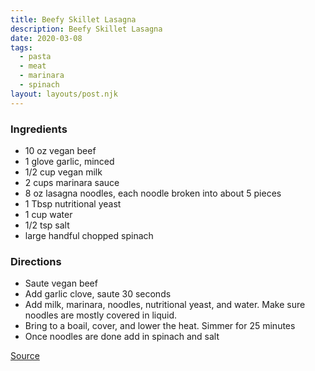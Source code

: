 ```yaml
---
title: Beefy Skillet Lasagna
description: Beefy Skillet Lasagna
date: 2020-03-08
tags:
  - pasta
  - meat
  - marinara
  - spinach
layout: layouts/post.njk
---
```


### Ingredients

- 10 oz vegan beef
- 1 glove garlic, minced
- 1/2 cup vegan milk
- 2 cups marinara sauce
- 8 oz lasagna noodles, each noodle broken into about 5 pieces
- 1 Tbsp nutritional yeast
- 1 cup water
- 1/2 tsp salt
- large handful chopped spinach

### Directions

- Saute vegan beef
- Add garlic clove, saute 30 seconds
- Add milk, marinara, noodles, nutritional yeast, and water. Make sure noodles are mostly covered in liquid.
- Bring to a boail, cover, and lower the heat. Simmer for 25 minutes
- Once noodles are done add in spinach and salt

[Source](https://vegantraveleats.com/beefy-skillet-lasagna/)
